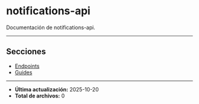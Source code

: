 # notifications-api

Documentación de notifications-api.

---

## Secciones

- [Endpoints](./Endpoints/00_README.md)
- [Guides](./Guides/00_README.md)

---

- **Última actualización:** 2025-10-20  
- **Total de archivos:** 0
